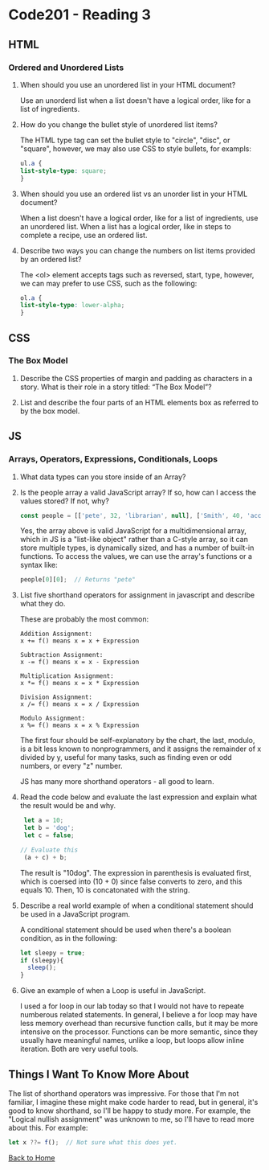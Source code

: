 # Code201 - Reading 3

## HTML

### Ordered and Unordered Lists

1. When should you use an unordered list in your HTML document?

    Use an unorderd list when a list doesn't have a logical order, like for a list of ingredients.

2. How do you change the bullet style of unordered list items?

    The HTML type tag can set the bullet style to "circle", "disc", or "square", however, we may also use CSS to style bullets, for exampls:

    ```css
    ul.a {
    list-style-type: square;
    }
    ```

3. When should you use an ordered list vs an unorder list in your HTML document?

    When a list doesn't have a logical order, like for a list of ingredients, use an unordered list.  When a list has a logical order, like in steps to complete a recipe, use an ordered list.

4. Describe two ways you can change the numbers on list items provided by an ordered list?

    The \<ol> element accepts tags such as reversed, start, type, however, we can may prefer to use CSS, such as the following:

    ```css
    ol.a {
    list-style-type: lower-alpha;
    }
    ```

## CSS

### The Box Model

1. Describe the CSS properties of margin and padding as characters in a story. What is their role in a story titled: “The Box Model”?

2. List and describe the four parts of an HTML elements box as referred to by the box model.

## JS

### Arrays, Operators, Expressions, Conditionals, Loops

1. What data types can you store inside of an Array?

2. Is the people array a valid JavaScript array? If so, how can I access the values stored? If not, why?

    ```js
    const people = [['pete', 32, 'librarian', null], ['Smith', 40, 'accountant', 'fishing:hiking:rock_climbing'], ['bill', null, 'artist', null]]; 
    ```

    Yes, the array above is valid JavaScript for a multidimensional array, which in JS is a "list-like object" rather than a C-style array, so it can store multiple types, is dynamically sized, and has a number of built-in functions.  To access the values, we can use the array's functions or a syntax like:

    ```js
    people[0][0];  // Returns "pete"
    ```

3. List five shorthand operators for assignment in javascript and describe what they do.

    These are probably the most common:

    ```text
    Addition Assignment:
    x += f() means x = x + Expression 
    
    Subtraction Assignment:
    x -= f() means x = x - Expression 
    
    Multiplication Assignment:
    x *= f() means x = x * Expression

    Division Assignment:
    x /= f() means x = x / Expression

    Modulo Assignment:
    x %= f() means x = x % Expression
    ```

    The first four should be self-explanatory by the chart, the last, modulo, is a bit less known to nonprogrammers, and it assigns the remainder of x divided by y, useful for many tasks, such as finding even or odd numbers, or every "z" number.

    JS has many more shorthand operators - all good to learn.

4. Read the code below and evaluate the last expression and explain what the result would be and why.

    ```js
     let a = 10;
     let b = 'dog';
     let c = false;

    // Evaluate this
     (a + c) + b;
   ```

   The result is "10dog". The expression in parenthesis is evaluated first, which is coersed into (10 + 0) since false converts to zero, and this equals 10. Then, 10 is concatonated with the string.

5. Describe a real world example of when a conditional statement should be used in a JavaScript program.

    A conditional statement should be used when there's a boolean condition, as in the following:

    ```js
    let sleepy = true;
    if (sleepy){
      sleep();
    }
    ```

6. Give an example of when a Loop is useful in JavaScript.

    I used a for loop in our lab today so that I would not have to repeate numberous related statements.  In general, I believe a for loop may have less memory overhead than recursive function calls, but it may be more intensive on the processor.  Functions can be more semantic, since they usually have meaningful names, unlike a loop, but loops allow inline iteration.  Both are very useful tools.

## Things I Want To Know More About

The list of shorthand operators was impressive. For those that I'm not familiar, I imagine these might make code harder to read, but in general, it's good to know shorthand, so I'll be happy to study more. For example, the "Logical nullish assignment" was unknown to me, so I'll have to read more about this.  For example:

```js
let x ??= f();  // Not sure what this does yet.
```

[Back to Home](../index.md)

